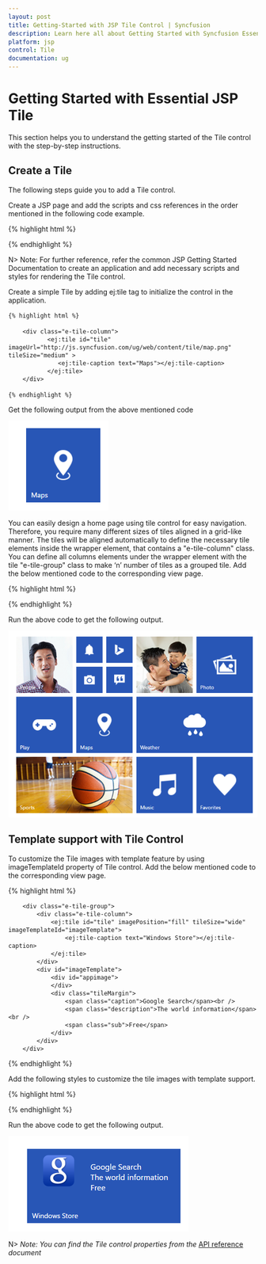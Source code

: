 ```yaml
---
layout: post
title: Getting-Started with JSP Tile Control | Syncfusion
description: Learn here all about Getting Started with Syncfusion Essential JSP Tile control, its elements, and more.
platform: jsp
control: Tile
documentation: ug
---
```


# Getting Started with Essential JSP Tile

This section helps you to understand the getting started of the Tile control with the step-by-step instructions.

## Create a Tile

The following steps guide you to add a Tile control.

Create a JSP page and add the scripts and css references in the order mentioned in the following code example.

{% highlight html %}

<head>
    <title>JSP Application</title>
    <link href="http://cdn.syncfusion.com/**{{**site.releaseversion**}}**/js/web/flat-azure/ej.web.all.min.css" rel="stylesheet" />
    <script src="https://code.jquery.com/jquery-3.0.0.min.js"></script>
    <script src="http://cdn.syncfusion.com/**{{**site.releaseversion**}}**/js/web/ej.web.all.min.js" type="text/javascript"></script>
</head>

{% endhighlight %}

N> Note: For further reference, refer the common JSP Getting Started Documentation to create an application and add necessary scripts and styles for rendering the Tile control.

Create a simple Tile by adding ej:tile tag to initialize the control in the application.  

    {% highlight html %}

        <div class="e-tile-column">
               <ej:tile id="tile" imageUrl="http://js.syncfusion.com/ug/web/content/tile/map.png"  tileSize="medium" >
                  <ej:tile-caption text="Maps"></ej:tile-caption>
               </ej:tile>
        </div>

    {% endhighlight %}

Get the following output from the above mentioned code

![Create a Tile in JSP](Getting-Started_images/Getting-Started_img1.png)

You can easily design a home page using tile control for easy navigation. Therefore, you require many different sizes of tiles aligned in a grid-like manner. The tiles will be aligned automatically to define the necessary tile elements inside the wrapper element, that contains a "e-tile-column" class. You can define all columns elements under the wrapper element with the tile "e-tile-group" class to make ‘n’ number of tiles as a grouped tile. Add the below mentioned code to the corresponding view page.

{% highlight html %}
    
  <div class="e-tile-group">
      <div class="e-tile-column">
          <ej:tile id="tile1" imageUrl="http://js.syncfusion.com/ug/web/content/tile/people_1.png" imagePosition="fill" tileSize="medium" >
              <ej:tile-caption text="People"></ej:tile-caption>
          </ej:tile>
         <div class="e-tile-small-col-2">
              <ej:tile id="tile2" imageUrl="http://js.syncfusion.com/ug/web/content/tile/alerts.png">
              </ej:tile>
              <ej:tile id="tile3" imageUrl="http://js.syncfusion.com/ug/web/content/tile/bing.png">
              </ej:tile>
              <ej:tile id="tile4" imageUrl="http://js.syncfusion.com/ug/web/content/tile/camera.png">
              </ej:tile>
              <ej:tile id="tile5" imageUrl="http://js.syncfusion.com/ug/web/content/tile/messages.png"  >
              </ej:tile>
         </div>
              <ej:tile id="tile6" imageUrl="http://js.syncfusion.com/ug/web/content/tile/games.png" tileSize="medium"  > 
                 <ej:tile-caption text="Play"></ej:tile-caption>
              </ej:tile>
             <ej:tile id="tile7" imageUrl="http://js.syncfusion.com/ug/web/content/tile/map.png"  tileSize="medium" >
                 <ej:tile-caption text="Maps"></ej:tile-caption>
             </ej:tile>
             <ej:tile id="tile8" imageUrl="http://js.syncfusion.com/ug/web/content/tile/sports.png" imagePosition="fill" tileSize="wide">
                 <ej:tile-caption text="Sports"></ej:tile-caption>
             </ej:tile>
     </div>
     <div class="e-tile-column">
           <ej:tile id="tile9" imageUrl="http://js.syncfusion.com/ug/web/content/tile/people_2.png" imagePosition="fill"  tileSize= "medium">
              <ej:tile-caption text="People"></ej:tile-caption>
           </ej:tile>
          <ej:tile id="tile10" imageUrl="http://js.syncfusion.com/ug/web/content/tile/pictures.png" tileSize="medium">
              <ej:tile-caption text="Photo"></ej:tile-caption>
          </ej:tile>
    <div id="scrollTarget"  align="center" style="width: 100%; height: 100%;">
         <ej:tile id="tile11" imageUrl="http://js.syncfusion.com/ug/web/content/tile/weather.png" tileSize= "wide">
             <ej:tile-caption text="Weather"></ej:tile-caption>
         </ej:tile>
         <ej:tile id="tile12" imageUrl="http://js.syncfusion.com/ug/web/content/tile/music.png" tileSize= "medium">
             <ej:tile-caption text="Music"></ej:tile-caption>
         </ej:tile>
         <ej:tile id="tile13" imageUrl="http://js.syncfusion.com/ug/web/content/tile/favs.png" tileSize= "medium">
             <ej:tile-caption text="Favorites"></ej:tile-caption>
         </ej:tile>
    </div>
  </div>
</div>     
 
{% endhighlight %}

Run the above code to get the following output.

![Tile Elements in JSP](Getting-Started_images/Getting-Started_img2.png)

## Template support with Tile Control  

To customize the Tile images with template feature by using imageTemplateId property of Tile control. Add the below mentioned code to the corresponding view page.

{% highlight html %}

        <div class="e-tile-group">
            <div class="e-tile-column">
                <ej:tile id="tile" imagePosition="fill" tileSize="wide" imageTemplateId="imageTemplate">
                    <ej:tile-caption text="Windows Store"></ej:tile-caption>
                </ej:tile>
            </div>
            <div id="imageTemplate">
                <div id="appimage">
                </div>
                <div class="tileMargin">
                    <span class="caption">Google Search</span><br />
                    <span class="description">The world information</span><br />
                    <span class="sub">Free</span>
                </div>
            </div>
        </div>
  
{% endhighlight %}

Add the following styles to customize the tile images with template support.

{% highlight html %}

 <style>
        #appimage {
            background-image: url("http://js.syncfusion.com/UG/mobile/content/google.png");
            background-position: center center;
            background-repeat: no-repeat;
            background-size: 50% auto;
            display: table-cell;
            width: 45%;
        }

        .tileMargin {
            display: table-cell;
            padding-top: 25px;
        }

        .e-tile-template {
            display: table;
            height: 100%;
            width: 100%;
        }
    </style>
   
{% endhighlight %}

Run the above code to get the following output.

![Template Tile in JSP](Getting-Started_images/Getting-Started_img3.png)

N> _Note:_ _You can find the Tile control properties from the_ [API reference](https://help.syncfusion.com/api/js/ejtile) _document_
